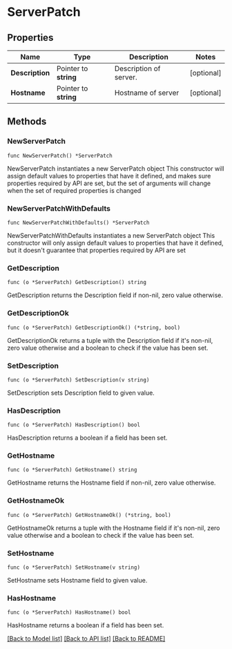 # ServerPatch

## Properties

Name | Type | Description | Notes
------------ | ------------- | ------------- | -------------
**Description** | Pointer to **string** | Description of server. | [optional] 
**Hostname** | Pointer to **string** | Hostname of server | [optional] 

## Methods

### NewServerPatch

`func NewServerPatch() *ServerPatch`

NewServerPatch instantiates a new ServerPatch object
This constructor will assign default values to properties that have it defined,
and makes sure properties required by API are set, but the set of arguments
will change when the set of required properties is changed

### NewServerPatchWithDefaults

`func NewServerPatchWithDefaults() *ServerPatch`

NewServerPatchWithDefaults instantiates a new ServerPatch object
This constructor will only assign default values to properties that have it defined,
but it doesn't guarantee that properties required by API are set

### GetDescription

`func (o *ServerPatch) GetDescription() string`

GetDescription returns the Description field if non-nil, zero value otherwise.

### GetDescriptionOk

`func (o *ServerPatch) GetDescriptionOk() (*string, bool)`

GetDescriptionOk returns a tuple with the Description field if it's non-nil, zero value otherwise
and a boolean to check if the value has been set.

### SetDescription

`func (o *ServerPatch) SetDescription(v string)`

SetDescription sets Description field to given value.

### HasDescription

`func (o *ServerPatch) HasDescription() bool`

HasDescription returns a boolean if a field has been set.

### GetHostname

`func (o *ServerPatch) GetHostname() string`

GetHostname returns the Hostname field if non-nil, zero value otherwise.

### GetHostnameOk

`func (o *ServerPatch) GetHostnameOk() (*string, bool)`

GetHostnameOk returns a tuple with the Hostname field if it's non-nil, zero value otherwise
and a boolean to check if the value has been set.

### SetHostname

`func (o *ServerPatch) SetHostname(v string)`

SetHostname sets Hostname field to given value.

### HasHostname

`func (o *ServerPatch) HasHostname() bool`

HasHostname returns a boolean if a field has been set.


[[Back to Model list]](../README.md#documentation-for-models) [[Back to API list]](../README.md#documentation-for-api-endpoints) [[Back to README]](../README.md)


